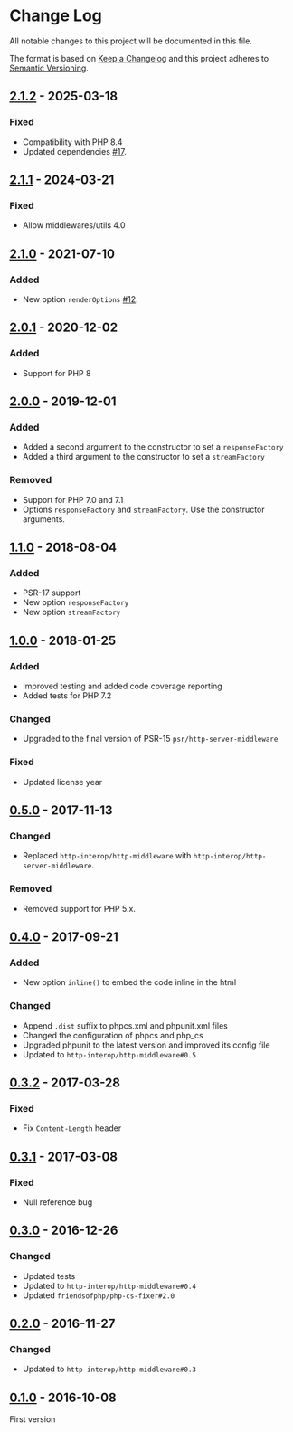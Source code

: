 # Change Log
All notable changes to this project will be documented in this file.

The format is based on [Keep a Changelog](http://keepachangelog.com/)
and this project adheres to [Semantic Versioning](http://semver.org/).

## [2.1.2] - 2025-03-18
### Fixed
- Compatibility with PHP 8.4
- Updated dependencies [#17].

## [2.1.1] - 2024-03-21
### Fixed
- Allow middlewares/utils 4.0

## [2.1.0] - 2021-07-10
### Added
- New option `renderOptions` [#12].

## [2.0.1] - 2020-12-02
### Added
- Support for PHP 8

## [2.0.0] - 2019-12-01
### Added
- Added a second argument to the constructor to set a `responseFactory`
- Added a third argument to the constructor to set a `streamFactory`

### Removed
- Support for PHP 7.0 and 7.1
- Options `responseFactory` and `streamFactory`. Use the constructor arguments.

## [1.1.0] - 2018-08-04
### Added
- PSR-17 support
- New option `responseFactory`
- New option `streamFactory`

## [1.0.0] - 2018-01-25
### Added
- Improved testing and added code coverage reporting
- Added tests for PHP 7.2

### Changed
- Upgraded to the final version of PSR-15 `psr/http-server-middleware`

### Fixed
- Updated license year

## [0.5.0] - 2017-11-13
### Changed
- Replaced `http-interop/http-middleware` with  `http-interop/http-server-middleware`.

### Removed
- Removed support for PHP 5.x.

## [0.4.0] - 2017-09-21
### Added
- New option `inline()` to embed the code inline in the html

### Changed
- Append `.dist` suffix to phpcs.xml and phpunit.xml files
- Changed the configuration of phpcs and php_cs
- Upgraded phpunit to the latest version and improved its config file
- Updated to `http-interop/http-middleware#0.5`

## [0.3.2] - 2017-03-28
### Fixed
- Fix `Content-Length` header

## [0.3.1] - 2017-03-08
### Fixed
- Null reference bug

## [0.3.0] - 2016-12-26
### Changed
- Updated tests
- Updated to `http-interop/http-middleware#0.4`
- Updated `friendsofphp/php-cs-fixer#2.0`

## [0.2.0] - 2016-11-27
### Changed
- Updated to `http-interop/http-middleware#0.3`

## [0.1.0] - 2016-10-08
First version

[#12]: https://github.com/middlewares/debugbar/issues/12
[#17]: https://github.com/middlewares/debugbar/issues/17

[2.1.2]: https://github.com/middlewares/debugbar/compare/v2.1.1...v2.1.2
[2.1.1]: https://github.com/middlewares/debugbar/compare/v2.1.0...v2.1.1
[2.1.0]: https://github.com/middlewares/debugbar/compare/v2.0.1...v2.1.0
[2.0.1]: https://github.com/middlewares/debugbar/compare/v2.0.0...v2.0.1
[2.0.0]: https://github.com/middlewares/debugbar/compare/v1.1.0...v2.0.0
[1.1.0]: https://github.com/middlewares/debugbar/compare/v1.0.0...v1.1.0
[1.0.0]: https://github.com/middlewares/debugbar/compare/v0.5.0...v1.0.0
[0.5.0]: https://github.com/middlewares/debugbar/compare/v0.4.0...v0.5.0
[0.4.0]: https://github.com/middlewares/debugbar/compare/v0.3.2...v0.4.0
[0.3.2]: https://github.com/middlewares/debugbar/compare/v0.3.1...v0.3.2
[0.3.1]: https://github.com/middlewares/debugbar/compare/v0.3.0...v0.3.1
[0.3.0]: https://github.com/middlewares/debugbar/compare/v0.2.0...v0.3.0
[0.2.0]: https://github.com/middlewares/debugbar/compare/v0.1.0...v0.2.0
[0.1.0]: https://github.com/middlewares/debugbar/releases/tag/v0.1.0
